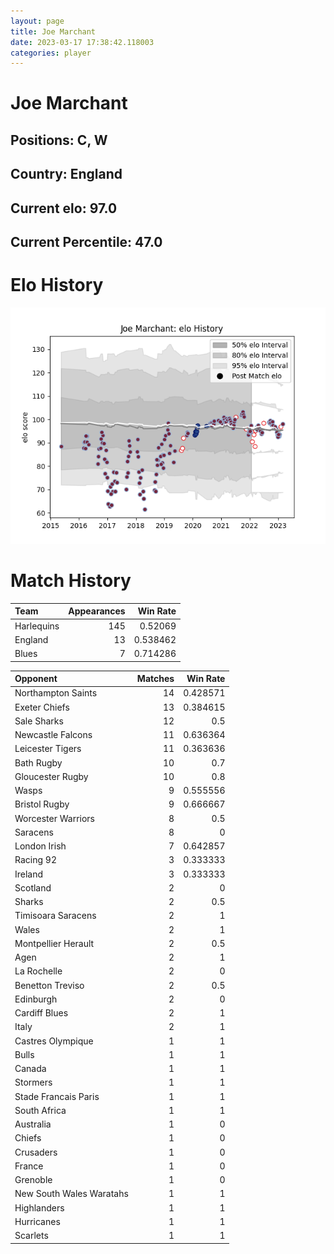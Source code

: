 ```yaml
---  
layout: page  
title: Joe Marchant  
date: 2023-03-17 17:38:42.118003  
categories: player  
---
```

# Joe Marchant

## Positions: C, W

## Country: England

## Current elo: 97.0

## Current Percentile: 47.0

# Elo History


![elo history](history_JoeMarchant.png)
# Match History


| Team       |   Appearances |   Win Rate |
|:-----------|--------------:|-----------:|
| Harlequins |           145 |   0.52069  |
| England    |            13 |   0.538462 |
| Blues      |             7 |   0.714286 |

| Opponent                 |   Matches |   Win Rate |
|:-------------------------|----------:|-----------:|
| Northampton Saints       |        14 |   0.428571 |
| Exeter Chiefs            |        13 |   0.384615 |
| Sale Sharks              |        12 |   0.5      |
| Newcastle Falcons        |        11 |   0.636364 |
| Leicester Tigers         |        11 |   0.363636 |
| Bath Rugby               |        10 |   0.7      |
| Gloucester Rugby         |        10 |   0.8      |
| Wasps                    |         9 |   0.555556 |
| Bristol Rugby            |         9 |   0.666667 |
| Worcester Warriors       |         8 |   0.5      |
| Saracens                 |         8 |   0        |
| London Irish             |         7 |   0.642857 |
| Racing 92                |         3 |   0.333333 |
| Ireland                  |         3 |   0.333333 |
| Scotland                 |         2 |   0        |
| Sharks                   |         2 |   0.5      |
| Timisoara Saracens       |         2 |   1        |
| Wales                    |         2 |   1        |
| Montpellier Herault      |         2 |   0.5      |
| Agen                     |         2 |   1        |
| La Rochelle              |         2 |   0        |
| Benetton Treviso         |         2 |   0.5      |
| Edinburgh                |         2 |   0        |
| Cardiff Blues            |         2 |   1        |
| Italy                    |         2 |   1        |
| Castres Olympique        |         1 |   1        |
| Bulls                    |         1 |   1        |
| Canada                   |         1 |   1        |
| Stormers                 |         1 |   1        |
| Stade Francais Paris     |         1 |   1        |
| South Africa             |         1 |   1        |
| Australia                |         1 |   0        |
| Chiefs                   |         1 |   0        |
| Crusaders                |         1 |   0        |
| France                   |         1 |   0        |
| Grenoble                 |         1 |   0        |
| New South Wales Waratahs |         1 |   1        |
| Highlanders              |         1 |   1        |
| Hurricanes               |         1 |   1        |
| Scarlets                 |         1 |   1        |